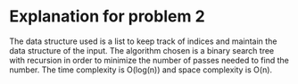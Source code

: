 <!--
@Author: otrejo
@Date:   2020-04-18T22:49:26-04:00
@Last modified by:   otrejo
@Last modified time: 2020-04-18T23:02:28-04:00
-->



# Explanation for problem 2
The data structure used is a list to keep track of indices and maintain
the data structure of the input. The algorithm chosen is a binary search
tree with recursion in order to minimize the number of passes needed
to find the number.
The time complexity is O(log(n)) and space complexity is O(n).
